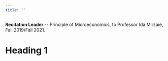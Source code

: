 ```yaml
---
title: ""
---
```

<b> Recitation Leader </b> -- Principle of Microeconomics, to Professor Ida Mirzaie, Fall 2019/Fall 2021. 

Heading 1
======
